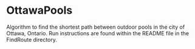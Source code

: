 # OttawaPools
Algorithm to find the shortest path between outdoor pools in the city of Ottawa, Ontario.
Run instructions are found within the README file in the FindRoute directory.
